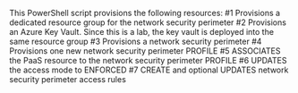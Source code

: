 This PowerShell script provisions the following resources:
#1 Provisions a dedicated resource group for the network security perimeter
#2 Provisions an Azure Key Vault. Since this is a lab, the key vault is deployed into the same resource group
#3 Provisions a network security perimeter
#4 Provisions one new network security perimeter PROFILE
#5 ASSOCIATES the PaaS resource to the network security perimeter PROFILE 
#6 UPDATES the access mode to ENFORCED
#7 CREATE and optional UPDATES network security perimeter access rules
